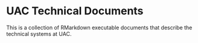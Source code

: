 # UAC Technical Documents

This is a collection of RMarkdown executable documents that describe the technical systems at UAC.